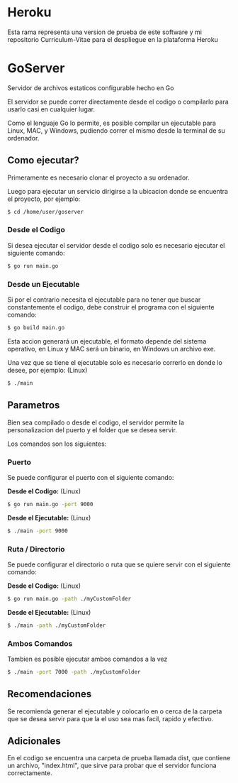 # Heroku 

Esta rama representa una version de prueba de este software y mi repositorio Curriculum-Vitae para el despliegue en 
la plataforma Heroku

# GoServer

Servidor de archivos estaticos configurable hecho en Go

El servidor se puede correr directamente desde el codigo o compilarlo para usarlo casi en cualquier lugar.

Como el lenguaje Go lo permite, es posible compilar un ejecutable para Linux, MAC, y Windows, pudiendo correr
el mismo desde la terminal de su ordenador.

## Como ejecutar?

Primeramente es necesario clonar el proyecto a su ordenador.

Luego para ejecutar un servicio dirigirse a la ubicacion donde se encuentra el proyecto, por ejemplo:

```bash
$ cd /home/user/goserver
```

### Desde el Codigo

Si desea ejecutar el servidor desde el codigo solo es
necesario ejecutar el siguiente comando:

```bash
$ go run main.go
```

### Desde un Ejecutable

Si por el contrario necesita el ejecutable para no tener que buscar constantemente el codigo,
debe construir el programa con el siguiente comando:

```bash
$ go build main.go
```

Esta accion generará un ejecutable, el formato depende del sistema operativo, en Linux y MAC será un binario,
en Windows un archivo exe.

Una vez que se tiene el ejecutable solo es necesario correrlo en donde lo desee, por ejemplo: (Linux)

```bash
$ ./main
```

## Parametros

Bien sea compilado o desde el codigo, el servidor permite la personalizacion del puerto y el folder que se desea servir.

Los comandos son los siguientes:

### Puerto

Se puede configurar el puerto con el siguiente comando:

__Desde el Codigo:__ (Linux)

```bash
$ go run main.go -port 9000
```

__Desde el Ejecutable:__ (Linux)

```bash
$ ./main -port 9000
```

### Ruta / Directorio

Se puede configurar el directorio o ruta que se quiere servir con el siguiente comando:

__Desde el Codigo:__ (Linux)

```bash
$ go run main.go -path ./myCustomFolder
```

__Desde el Ejecutable:__ (Linux)

```bash
$ ./main -path ./myCustomFolder
```

### Ambos Comandos

Tambien es posible ejecutar ambos comandos a la vez

```bash
$ ./main -port 7000 -path ./myCustomFolder
```

## Recomendaciones

Se recomienda generar el ejecutable y colocarlo en o cerca de la carpeta que se desea servir
para que la el uso sea mas facil, rapido y efectivo.

## Adicionales

En el codigo se encuentra una carpeta de prueba llamada dist, que contiene un archivo, "index.html",
que sirve para probar que el servidor funciona correctamente.
